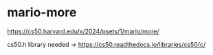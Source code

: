 # mario-more

https://cs50.harvard.edu/x/2024/psets/1/mario/more/

cs50.h library needed -> https://cs50.readthedocs.io/libraries/cs50/c/
